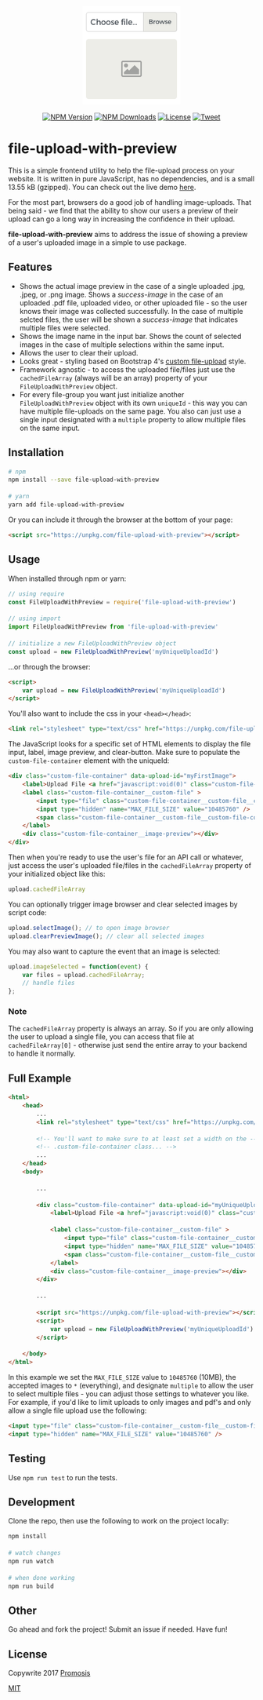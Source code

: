 <p align="center"><a href="" target="_blank"><img width="200" src="static/file-upload-with-preview.png"></a></p>

<p align="center">
  <a href="https://www.npmjs.com/package/file-upload-with-preview"><img src="https://img.shields.io/npm/v/file-upload-with-preview.svg" alt="NPM Version"></a>
  <a href="https://www.npmjs.com/package/file-upload-with-preview"><img src="https://img.shields.io/npm/dt/file-upload-with-preview.svg" alt="NPM Downloads"></a>
  <a href="http://opensource.org/licenses/MIT"><img src="https://img.shields.io/badge/license-MIT-blue.svg" alt="License"></a>
  <a href="https://twitter.com/intent/tweet?url=https%3A%2F%2Fgithub.com%2Fpromosis%2Ffile-upload-with-preview&text=Check%20out%20file-upload-with-preview%20on%20GitHub&via=promosis">
  <img src="https://img.shields.io/twitter/url/https/github.com/promosis/file-upload-with-preview.svg?style=social" alt="Tweet"></a>
</p>

# file-upload-with-preview

This is a simple frontend utility to help the file-upload process on your website. It is written in pure JavaScript, has no dependencies, and is a small 13.55 kB (gzipped). You can check out the live demo [here](https://promosis.github.io/file-upload-with-preview/).

For the most part, browsers do a good job of handling image-uploads. That being said - we find that the ability to show our users a preview of their upload can go a long way in increasing the confidence in their upload.

**file-upload-with-preview** aims to address the issue of showing a preview of a user's uploaded image in a simple to use package.

## Features
- Shows the actual image preview in the case of a single uploaded .jpg, .jpeg, or .png image. Shows a *success-image* in the case of an uploaded .pdf file, uploaded video, or other uploaded file - so the user knows their image was collected successfully. In the case of multiple selcted files, the user will be shown a *success-image* that indicates multiple files were selected.
- Shows the image name in the input bar. Shows the count of selected images in the case of multiple selections within the same input.
- Allows the user to clear their upload.
- Looks great - styling based on Bootstrap 4's [custom file-upload](https://getbootstrap.com/docs/4.0/components/forms/#file-browser) style.
- Framework agnostic - to access the uploaded file/files just use the `cachedFileArray` (always will be an array) property of your `FileUploadWithPreview` object.
- For every file-group you want just initialize another `FileUploadWithPreview` object with its own `uniqueId` - this way you can have multiple file-uploads on the same page. You also can just use a single input designated with a `multiple` property to allow multiple files on the same input.

## Installation

```bash
# npm
npm install --save file-upload-with-preview

# yarn
yarn add file-upload-with-preview
```
Or you can include it through the browser at the bottom of your page:

```html
<script src="https://unpkg.com/file-upload-with-preview"></script>
```

## Usage

When installed through npm or yarn:

```javascript
// using require
const FileUploadWithPreview = require('file-upload-with-preview')

// using import
import FileUploadWithPreview from 'file-upload-with-preview'

// initialize a new FileUploadWithPreview object
const upload = new FileUploadWithPreview('myUniqueUploadId')
```
...or through the browser:

```html
<script>
	var upload = new FileUploadWithPreview('myUniqueUploadId')
</script>
```

You'll also want to include the css in your `<head></head>`:

```html
<link rel="stylesheet" type="text/css" href="https://unpkg.com/file-upload-with-preview/dist/file-upload-with-preview.min.css">
```

The JavaScript looks for a specific set of HTML elements to display the file input, label, image preview, and clear-button. Make sure to populate the `custom-file-container` element with the uniqueId:

```html
<div class="custom-file-container" data-upload-id="myFirstImage">
    <label>Upload File <a href="javascript:void(0)" class="custom-file-container__image-clear" title="Clear Image">x</a></label>
    <label class="custom-file-container__custom-file" >
        <input type="file" class="custom-file-container__custom-file__custom-file-input" accept="*" multiple>
        <input type="hidden" name="MAX_FILE_SIZE" value="10485760" />
        <span class="custom-file-container__custom-file__custom-file-control"></span>
    </label>
    <div class="custom-file-container__image-preview"></div>
</div>
```

Then when you're ready to use the user's file for an API call or whatever, just access the user's uploaded file/files in the `cachedFileArray` property of your initialized object like this:

```javascript
upload.cachedFileArray
```

You can optionally trigger image browser and clear selected images by script code:

```javascript
upload.selectImage(); // to open image browser
upload.clearPreviewImage(); // clear all selected images
```

You may also want to capture the event that an image is selected:

```javascript
upload.imageSelected = function(event) {
    var files = upload.cachedFileArray;
    // handle files
};
```

### Note

The `cachedFileArray` property is always an array. So if you are only allowing the user to upload a single file, you can access that file at `cachedFileArray[0]` - otherwise just send the entire array to your backend to handle it normally.

## Full Example

```html
<html>
    <head>
        ...
        <link rel="stylesheet" type="text/css" href="https://unpkg.com/file-upload-with-preview/dist/file-upload-with-preview.min.css">

        <!-- You'll want to make sure to at least set a width on the -->
        <!-- .custom-file-container class... -->
        ...
    </head>
    <body>

        ...

        <div class="custom-file-container" data-upload-id="myUniqueUploadId">
            <label>Upload File <a href="javascript:void(0)" class="custom-file-container__image-clear" title="Clear Image">x</a></label>

            <label class="custom-file-container__custom-file" >
                <input type="file" class="custom-file-container__custom-file__custom-file-input" accept="*" multiple>
                <input type="hidden" name="MAX_FILE_SIZE" value="10485760" />
                <span class="custom-file-container__custom-file__custom-file-control"></span>
            </label>
            <div class="custom-file-container__image-preview"></div>
        </div>

        ...

        <script src="https://unpkg.com/file-upload-with-preview"></script>
        <script>
            var upload = new FileUploadWithPreview('myUniqueUploadId')
        </script>

    </body>
</html>
```

In this example we set the `MAX_FILE_SIZE` value to `10485760` (10MB), the accepted images to `*` (everything), and designate `multiple` to allow the user to select multiple files - you can adjust those settings to whatever you like. For example, if you'd like to limit uploads to only images and pdf's and only allow a single file upload use the following:

```html
<input type="file" class="custom-file-container__custom-file__custom-file-input" accept="application/pdf,image/*">
<input type="hidden" name="MAX_FILE_SIZE" value="10485760" />
```

## Testing

Use `npm run test` to run the tests.

## Development

Clone the repo, then use the following to work on the project locally:

```bash
npm install

# watch changes
npm run watch

# when done working
npm run build
```

## Other

Go ahead and fork the project! Submit an issue if needed. Have fun!

## License

Copywrite 2017 [Promosis](https://promosis.com)

[MIT](http://opensource.org/licenses/MIT)
